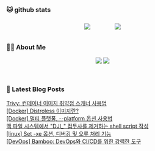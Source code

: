 
###  🐱 github stats  

<div id="main" align="center">
    <img src="https://github-readme-stats.vercel.app/api?username=peterica&count_private=true&show_icons=true&theme=radical"
        style="height: auto; margin-left: 20px; margin-right: 20px; padding: 10px;"/>
    <img src="https://github-readme-stats.vercel.app/api/top-langs/?username=peterica&layout=compact"   
        style="height: auto; margin-left: 20px; margin-right: 20px; padding: 10px;"/>
</div>

###  💁‍♀️ About Me  
<p align="center">
    <a href="https://peterica.tistory.com/"><img src="https://img.shields.io/badge/Blog-FF5722?style=flat-square&logo=Blogger&logoColor=white"/></a>
    <a href="mailto:ilovefran.ofm@gmail.com"><img src="https://img.shields.io/badge/Gmail-d14836?style=flat-square&logo=Gmail&logoColor=white&link=ilovefran.ofm@gmail.com"/></a>
</p>

<br>

### 📕 Latest Blog Posts   

<a href ="https://peterica.tistory.com/850"> Trivy: 컨테이너 이미지 취약점 스캐너 사용법 </a> <br>
<a href ="https://peterica.tistory.com/849"> [Docker] Distroless 이미지란? </a> <br>
<a href ="https://peterica.tistory.com/848"> [Docker] 멀티 플랫폼, --platform 옵션 사용법 </a> <br>
<a href ="https://peterica.tistory.com/847"> 맥 파일 시스템에서 &quot;DJI_&quot; 접두사를 제거하는 shell script 작성 </a> <br>
<a href ="https://peterica.tistory.com/846"> [linux] Set -xe 옵션, 디버깅 및 오류 처리 기능 </a> <br>
<a href ="https://peterica.tistory.com/845"> [DevOps] Bamboo: DevOps와 CI/CD를 위한 강력한 도구 </a> <br>
